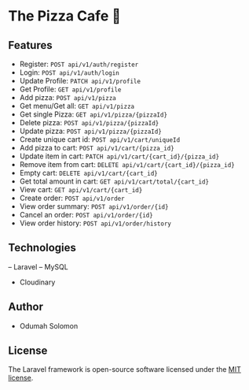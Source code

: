 # The Pizza Cafe 🍕

## Features

- Register: `POST api/v1/auth/register`
- Login: `POST api/v1/auth/login`
- Update Profile: `PATCH api/v1/profile`
- Get Profile: `GET api/v1/profile`
- Add pizza: `POST api/v1/pizza`
- Get menu/Get all: `GET api/v1/pizza`
- Get single Pizza: `GET api/v1/pizza/{pizzaId}`
- Delete pizza: `POST api/v1/pizza/{pizzaId}`
- Update pizza: `POST api/v1/pizza/{pizzaId}`
- Create unique cart id: `POST api/v1/cart/uniqueId`
- Add pizza to cart: `POST api/v1/cart/{pizza_id}`
- Update item in cart: `PATCH api/v1/cart/{cart_id}/{pizza_id}`
- Remove item from cart: `DELETE api/v1/cart/{cart_id}/{pizza_id}`
- Empty cart: `DELETE api/v1/cart/{cart_id}`
- Get total amount in cart: `GET api/v1/cart/total/{cart_id}`
- View cart: `GET api/v1/cart/{cart_id}`
- Create order: `POST api/v1/order`
- View order summary: `POST api/v1/order/{id}`
- Cancel an order: `POST api/v1/order/{id}`
- View order history: `POST api/v1/order/history`

## Technologies
– Laravel
– MySQL
- Cloudinary

## Author

- Odumah Solomon

## License

The Laravel framework is open-source software licensed under the [MIT license](https://opensource.org/licenses/MIT).
